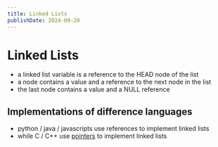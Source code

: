 ```yaml
---
title: Linked Lists
publishDate: 2024-09-20
---
```


# Linked Lists

- a linked list variable is a reference to the HEAD node of the list
- a node contains a value and a reference to the next node in the list
- the last node contains a value and a NULL reference

## Implementations of difference languages

- python / java / javascripts use references to implement linked lists
- while C / C++ use [pointers](/pointers.md) to implement linked lists
